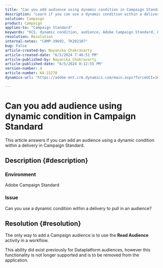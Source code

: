 ```yaml
---
title: "Can you add audience using dynamic condition in Campaign Standard"
description: "Learn if you can use a dynamic condition within a delivery to pull in an audience in Adobe Campaign Standard."
solution: Campaign
product: Campaign
applies-to: "Campaign Standard"
keywords: "KCS, dynamic condition, audience, Adobe Campaign Standard, FAQ"
resolution: Resolution
internal-notes: "CAMP-39692, TK202107"
bug: False
article-created-by: Nayanika Chakravarty
article-created-date: "6/5/2024 7:46:51 PM"
article-published-by: Nayanika Chakravarty
article-published-date: "6/5/2024 8:12:55 PM"
version-number: 4
article-number: KA-15278
dynamics-url: "https://adobe-ent.crm.dynamics.com/main.aspx?forceUCI=1&pagetype=entityrecord&etn=knowledgearticle&id=f6eaea54-7423-ef11-840b-6045bd006b25"

---
```

# Can you add audience using dynamic condition in Campaign Standard


This article answers if you can add an audience using a dynamic condition within a delivery in Campaign Standard.

## Description {#description}


### <b>Environment</b>

Adobe Campaign Standard

### <b>Issue</b>

Can you use a dynamic condition within a delivery to pull in an audience?


## Resolution {#resolution}


The only way to add a Campaign audience is to use the <b>Read Audience</b> activity in a workflow.

This ability did exist previously for Dataplatform audiences, however this functionality is not longer supported and is to be removed from the application.
